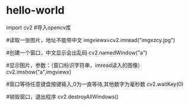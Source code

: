 # hello-world
import cv2 #导入opencv库

#读取一张图片，地址不能带中文
imgviewx=cv2.imread("imgxzcy.jpg")

#创建一个窗口，中文显示会出乱码
cv2.namedWindow("a")

#显示图片，参数：（窗口标识字符串，imread读入的图像）
cv2.imshow("a",imgviewx)

#窗口等待任意键盘按键输入,0为一直等待,其他数字为毫秒数
cv2.waitKey(0)

#销毁窗口，退出程序
cv2.destroyAllWindows()
